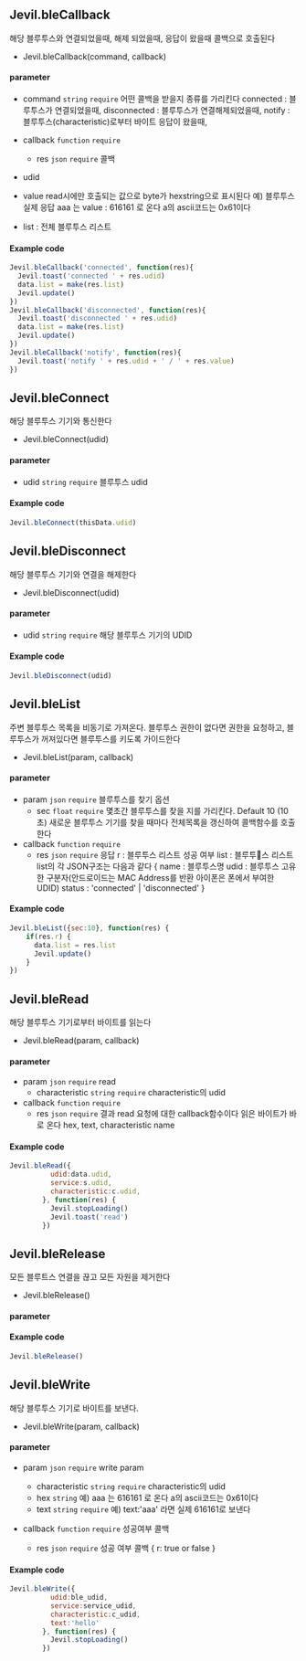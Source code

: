 
## Jevil.bleCallback

해당 블루투스와 연결되었을때, 해제 되었을때, 응답이 왔을때 콜백으로 호출된다

- Jevil.bleCallback(command, callback)

#### parameter

- command `string` `require` 어떤 콜백을 받을지 종류를 가리킨다
connected : 블루투스가 연결되었을때, 
disconnected : 블루투스가 연결해제되었을때, 
notify : 블루투스(characteristic)로부터 바이트 응답이 왔을때, 


- callback `function` `require` 
    - res `json` `require` 콜백
- udid 
- value read시에만 호출되는 값으로 byte가 hexstring으로 표시된다 
예) 블루투스 실제 응답 aaa 는 value : 616161 로 온다
a의 ascii코드는 0x61이다
- list : 전체 블루투스 리스트

#### Example code
```javascript
Jevil.bleCallback('connected', function(res){
  Jevil.toast('connected ' + res.udid)
  data.list = make(res.list)
  Jevil.update()
})
Jevil.bleCallback('disconnected', function(res){
  Jevil.toast('disconnected ' + res.udid)
  data.list = make(res.list)
  Jevil.update()
})
Jevil.bleCallback('notify', function(res){
  Jevil.toast('notify ' + res.udid + ' / ' + res.value)
})
```




## Jevil.bleConnect

해당 블루투스 기기와 통신한다

- Jevil.bleConnect(udid)

#### parameter

- udid `string` `require` 블루투스 udid

#### Example code
```javascript
Jevil.bleConnect(thisData.udid)
```




## Jevil.bleDisconnect

해당 블루투스 기기와 연결을 해제한다

- Jevil.bleDisconnect(udid)

#### parameter

- udid `string` `require` 해당 블루투스 기기의 UDID

#### Example code
```javascript
Jevil.bleDisconnect(udid)
```




## Jevil.bleList

주변 블루투스 목록을 비동기로 가져온다.
블루투스 권한이 없다면 권한을 요청하고, 블루투스가 꺼져있다면 블루투스를 키도록 가이드한다


- Jevil.bleList(param, callback)

#### parameter

- param `json` `require` 블루투스를 찾기 옵션 
    - sec `float` `require` 몇초간 블루투스를 찾을 지를 가리킨다. Default 10 (10초)
새로운 블루투스 기기를 찾을 때마다 전체목록을 갱신하여 콜백함수를 호출한다
- callback `function` `require` 
    - res `json` `require` 응답
r : 블루투스 리스트 성공 여부
list : 블루투스 리스트
list의 각 JSON구조는 다음과 같다
{
 name : 블루투스명
 udid :  블루투스 고유한 구분자(안드로이드는 MAC Address를 반환 아이폰은 폰에서 부여한 UDID)
 status : 'connected' | 'disconnected'
}

#### Example code
```javascript
Jevil.bleList({sec:10}, function(res) {
    if(res.r) {
      data.list = res.list
      Jevil.update()
    }
})
```




## Jevil.bleRead

해당 블루투스 기기로부터 바이트를 읽는다

- Jevil.bleRead(param, callback)

#### parameter

- param `json` `require` read 
    - characteristic `string` `require` characteristic의 udid
- callback `function` `require` 
    - res `json` `require` 결과
read 요청에 대한 callback함수이다 
읽은 바이트가 바로 온다
hex, 
text,
characteristic
name

#### Example code
```javascript
Jevil.bleRead({
          udid:data.udid, 
          service:s.udid, 
          characteristic:c.udid, 
        }, function(res) {
          Jevil.stopLoading()
          Jevil.toast('read')
        })    
```




## Jevil.bleRelease

모든 블루트스 연결을 끊고 모든 자원을 제거한다

- Jevil.bleRelease()

#### parameter


#### Example code
```javascript
Jevil.bleRelease()
```




## Jevil.bleWrite

해당 블루투스 기기로 바이트를 보낸다.

- Jevil.bleWrite(param, callback)

#### parameter

- param `json` `require` write param
    - characteristic `string` `require` characteristic의 udid
    - hex `string`  예) aaa 는 616161 로 온다
a의 ascii코드는 0x61이다
    - text `string` `require` 예) text:'aaa' 라면 실제 616161로 보낸다

- callback `function` `require` 성공여부 콜백
    - res `json` `require` 성공 여부 콜백
{
 r: true or false
}

#### Example code
```javascript
Jevil.bleWrite({
          udid:ble_udid, 
          service:service_udid, 
          characteristic:c_udid, 
          text:'hello'
        }, function(res) {
          Jevil.stopLoading()
        })    
```



